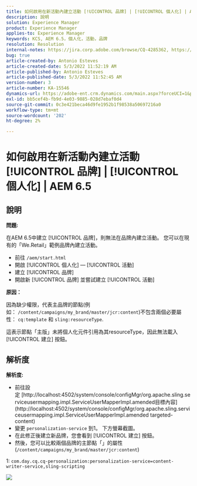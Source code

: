 ```yaml
---
title: 如何啟用在新活動內建立活動 [!UICONTROL 品牌] | [!UICONTROL 個人化] | AEM 6.5
description: 說明
solution: Experience Manager
product: Experience Manager
applies-to: Experience Manager
keywords: KCS, AEM 6.5，個人化，活動，品牌
resolution: Resolution
internal-notes: https://jira.corp.adobe.com/browse/CQ-4285362, https://jira.corp.adobe.com/browse/CQ-4278366, https://daycare.day.com/content/home/ubs_cq/ubs_ch/fit_internet/214314.html#post0006
bug: true
article-created-by: Antonio Esteves
article-created-date: 5/3/2022 11:52:19 AM
article-published-by: Antonio Esteves
article-published-date: 5/3/2022 11:52:45 AM
version-number: 3
article-number: KA-15546
dynamics-url: https://adobe-ent.crm.dynamics.com/main.aspx?forceUCI=1&pagetype=entityrecord&etn=knowledgearticle&id=f1cba178-d7ca-ec11-a7b5-6045bd00db33
exl-id: bb5cef4b-fb9d-4e03-9885-028d7ebaf0d4
source-git-commit: 0c3e421beca46d9fe1952b1f98538a50697216a0
workflow-type: tm+mt
source-wordcount: '202'
ht-degree: 2%

---
```


# 如何啟用在新活動內建立活動 [!UICONTROL 品牌] | [!UICONTROL 個人化] | AEM 6.5

## 說明


<b>問題:</b>

在AEM 6.5中建立 [!UICONTROL 品牌]，則無法在品牌內建立活動。 您可以在現有的「We.Retail」範例品牌內建立活動。

- 前往 `/aem/start.html`
- 開啟 [!UICONTROL 個人化] — [!UICONTROL 活動]
- 建立 [!UICONTROL 品牌]
- 開啟新 [!UICONTROL 品牌] 並嘗試建立 [!UICONTROL 活動]




<b>原因：</b>

因為缺少權限，代表主品牌的節點(例如： `/content/campaigns/my_brand/master/jcr:content`)不包含兩個必要屬性： `cq:template` 和 `sling:resourceType`.

這表示節點「主版」未將個人化元件引用為其resourceType，因此無法載入 [!UICONTROL 建立] 按鈕。








## 解析度


<b>解析度:</b>

- 前往設定 [http://localhost:4502/system/console/configMgr/org.apache.sling.serviceusermapping.impl.ServiceUserMapperImpl.amended目標內容](http://localhost:4502/system/console/configMgr/org.apache.sling.serviceusermapping.impl.ServiceUserMapperImpl.amended targeted-content)
- 變更 `personalization-service` 到1。 下方螢幕截圖。
- 在此修正後建立新品牌，您會看到 [!UICONTROL 建立] 按鈕。
- 然後，您可以比較兩個品牌的主節點「」的屬性(`/content/campaigns/my_brand/master/jcr:content`)


1: `com.day.cq.cq-personalization:personalization-service=content-writer-service,sling-scripting`



![](https://adobe.sharepoint.com/sites/D365EntAttachments/knowledgearticle/How%20to%20enable%20creating%20Activities%20inside%20a%20new%20Brand%20-%20Personalization%20-%20AEM%206-5_19685F9AF794EA11A811000D3A303484/Activity_Brand_Create.jpg)
